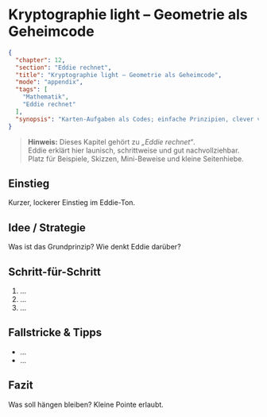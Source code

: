 # Kryptographie light – Geometrie als Geheimcode

```json
{
  "chapter": 12,
  "section": "Eddie rechnet",
  "title": "Kryptographie light – Geometrie als Geheimcode",
  "mode": "appendix",
  "tags": [
    "Mathematik",
    "Eddie rechnet"
  ],
  "synopsis": "Karten-Aufgaben als Codes; einfache Prinzipien, clever verpackt."
}
```

> **Hinweis:** Dieses Kapitel gehört zu *„Eddie rechnet“*.  
> Eddie erklärt hier launisch, schrittweise und gut nachvollziehbar.  
> Platz für Beispiele, Skizzen, Mini-Beweise und kleine Seitenhiebe.

## Einstieg
Kurzer, lockerer Einstieg im Eddie-Ton.

## Idee / Strategie
Was ist das Grundprinzip? Wie denkt Eddie darüber?

## Schritt-für-Schritt
1. …
2. …
3. …

## Fallstricke & Tipps
- …
- …

## Fazit
Was soll hängen bleiben? Kleine Pointe erlaubt.
